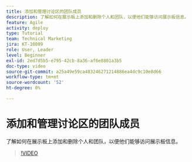 ```yaml
---
title: 添加和管理讨论区的团队成员
description: 了解如何在展示板上添加和删除个人和团队，以便他们能够访问展示板信息。
feature: Agile
activity: deploy
type: Tutorial
team: Technical Marketing
jira: KT-10809
role: User, Leader
level: Beginner
exl-id: 2ed7d5b5-e795-42cb-8a36-af6e8801a3b5
doc-type: video
source-git-commit: a25a49e59ca483246271214886ea4dc9c10e8d66
workflow-type: tm+mt
source-wordcount: '52'
ht-degree: 0%

---
```


# 添加和管理讨论区的团队成员

了解如何在展示板上添加和删除个人和团队，以便他们能够访问展示板信息。

>[!VIDEO](https://video.tv.adobe.com/v/346808)

